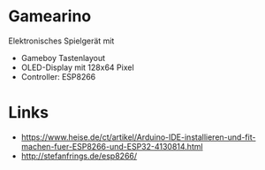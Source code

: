 # Gamearino

Elektronisches Spielgerät mit 
* Gameboy Tastenlayout
* OLED-Display mit 128x64 Pixel
* Controller: ESP8266


# Links
* https://www.heise.de/ct/artikel/Arduino-IDE-installieren-und-fit-machen-fuer-ESP8266-und-ESP32-4130814.html
* http://stefanfrings.de/esp8266/

